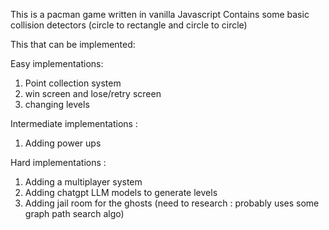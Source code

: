 This is a pacman game written in vanilla Javascript
Contains some basic collision detectors (circle to rectangle and circle to circle)

This that can be implemented:

Easy implementations:
1) Point collection system
2) win screen and lose/retry screen
3) changing levels

Intermediate implementations : 
1) Adding power ups

Hard implementations : 
1) Adding a multiplayer system
2) Adding chatgpt LLM models to generate levels
3) Adding jail room for the ghosts (need to research : probably uses some graph path search algo)
